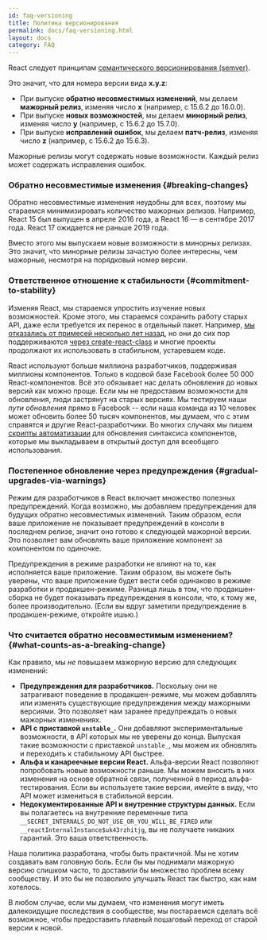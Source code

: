 ```yaml
---
id: faq-versioning
title: Политика версионирования
permalink: docs/faq-versioning.html
layout: docs
category: FAQ
---
```


React следует принципам [семантического версионирования (semver)](https://semver.org/lang/ru/).

Это значит, что для номера версии вида **x.y.z**:

* При выпуске **обратно несовместимых изменений**, мы делаем **мажорный релиз**, изменяя число **x**  (например, с 15.6.2 до 16.0.0).
* При выпуске **новых возможностей**, мы делаем **минорный релиз**, изменяя число **y** (например, с 15.6.2 до 15.7.0).
* При выпуске **исправлений ошибок**, мы делаем **патч-релиз**, изменяя число **z** (например, с 15.6.2 до 15.6.3).

Мажорные релизы могут содержать новые возможности. Каждый релиз может содержать исправления ошибок.

### Обратно несовместимые изменения {#breaking-changes}

Обратно несовместимые изменения неудобны для всех, поэтому мы стараемся минимизировать количество мажорных релизов. Например, React 15 был выпущен в апреле 2016 года, а React 16 — в сентябре 2017 года. React 17 ожидается не раньше 2019 года.

Вместо этого мы выпускаем новые возможности в минорных релизах. Это значит, что минорные релизы зачастую более интересны, чем мажорные, несмотря на порядковый номер версии.

### Ответственное отношение к стабильности {#commitment-to-stability}

Изменяя React, мы стараемся упростить изучение новых возможностей. Кроме этого, мы стараемся сохранить работу старых API, даже если требуется их перенос в отдельный пакет. Например, [мы отказались от примесей несколько лет назад](/blog/2016/07/13/mixins-considered-harmful.html), но они до сих пор поддерживаются [через create-react-class](/docs/react-without-es6.html#mixins) и многие проекты продолжают их использовать в стабильном, устаревшем коде.

React используют больше миллиона разработчиков, поддерживая миллионы компонентов. Только в кодовой базе Facebook более 50 000 React-компонентов. Всё это обязывает нас делать обновления до новых версий как можно проще. Если мы не предоставим возможности для обновления, люди застрянут на старых версиях. Мы тестируем наши *пути обновления* прямо в Facebook -- если наша команда из 10 человек может обновить более 50 тысяч компонентов, мы думаем, что с этим справятся и другие React-разработчики. Во многих случаях мы пишем [скрипты автоматизации](https://github.com/reactjs/react-codemod) для обновления синтаксиса компонентов, которые мы выкладываем в открытый доступ для всеобщего использования.

### Постепенное обновление через предупреждения {#gradual-upgrades-via-warnings}

Режим для разработчиков в React включает множество полезных предупреждений. Когда возможно, мы добавляем предупреждения для будущих обратно несовместимых изменений. Таким образом, если ваше приложение не показывает предупреждений в консоли в последнем релизе, значит оно готово к следующей мажорной версии. Это позволяет вам обновлять ваше приложение компонент за компонентом по одиночке.

Предупреждения в режиме разработки не влияют на то, как исполняется ваше приложение. Таким образом, вы можете быть уверены, что ваше приложение будет вести себя одинаково в режиме разработки и продакшен-режиме. Разница лишь в том, что продакшен-сборка не будет показывать предупреждения в консоли, что, к тому же, более производительно. (Если вы вдруг заметили предупреждение в продакшен-режиме, откройте ишью.)

### Что считается обратно несовместимым изменением? {#what-counts-as-a-breaking-change}

Как правило, мы *не* повышаем мажорную версию для следующих изменений:

* **Предупреждения для разработчиков.** Поскольку они не затрагивают поведение в продакшен-режиме, мы можем добавлять или изменять существующие предупреждения между мажорными версиями. Это позволяет нам заранее предупреждать о новых мажорных изменениях.
* **API с приставкой `unstable_`.** Они добавляют экспериментальные возможности, в API которых мы не уверены до конца. Выпуская такие возможности с приставкой `unstable_`, мы можем их обновлять и переходить к стабильному API быстрее.
* **Альфа и канареечные версии React.** Альфа-версии React позволяют попробовать новые возможности раньше. Мы можем вносить в них изменения на основе обратной связи, полученной в период альфа-тестирования. Если вы используете такие версии, имейте в виду, что API может измениться в стабильной версии.
* **Недокументированные API и внутренние структуры данных.** Если вы полагаетесь на внутренние переменные типа `__SECRET_INTERNALS_DO_NOT_USE_OR_YOU_WILL_BE_FIRED` или `__reactInternalInstance$uk43rzhitjg`, вы не получаете никаких гарантий. Это ваша ответственность.

Наша политика разработана, чтобы быть практичной. Мы не хотим создавать вам головную боль. Если бы мы поднимали мажорную версию слишком часто, то доставили бы множество проблем всему сообществу. И это бы не позволило улучшать React так быстро, как нам хотелось.

В любом случае, если мы думаем, что изменения могут иметь далекоидущие последствия в сообществе, мы постараемся сделать всё возможное, чтобы предоставить плавный пошаговый переход от старой версии к новой.
